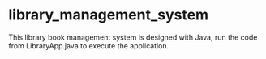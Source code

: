 # library_management_system

This library book management system is designed with Java, run the code from LibraryApp.java to execute the application.
